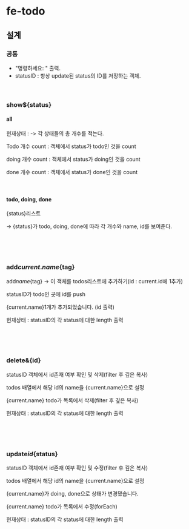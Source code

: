 # fe-todo

## 설계
### 공통    
+ "명령하세요: " 출력.
+ statusID : 항상 update된 status의 ID를 저장하는 객체.
<br><br><br>
### show${status}   

#### all
현재상태 :
-> 각 상태들의 총 개수를 적는다.   

Todo 개수 count
: 객체에서 status가 todo인 것을 count

doing 개수 count
: 객체에서 status가 doing인 것을 count

done 개수 count
: 객체에서 status가 done인 것을 count
<br><br><br>
         
#### todo, doing, done
{status}리스트   

-> {status}가 todo, doing, done에 따라 각 개수와 name, id를 보여준다.

<br><br><br>

### add${current.name}${tag}
add${name}${tag}       ->      이 객체를 todos리스트에 추가하기(id : current.id에 1추가)   

statusID가 todo인 곳에 id를 push    

{current.name}1개가 추가되었습니다. (id 출력)   

현재상태 : statusID의 각 status에 대한 length 출력   

<br><br><br>

### delete&{id}   
statusID 객체에서 id존재 여부 확인 및 삭제(filter 후 깊은 복사)   

todos 배열에서 해당 id의 name을 {current.name}으로 설정   

{current.name} todo가 목록에서 삭제(filter 후 깊은 복사)   

현재상태 : statusID의 각 status에 대한 length 출력   

<br><br><br>

### update${id}${status}   
statusID 객체에서 id존재 여부 확인 및 수정(filter 후 깊은 복사)   

todos 배열에서 해당 id의 name을 {current.name}으로 설정   

{current.name}가 doing, done으로 상태가 변경됐습니다.   

{current.name} todo가 목록에서 수정(forEach)   

현재상태 : statusID의 각 status에 대한 length 출력   

